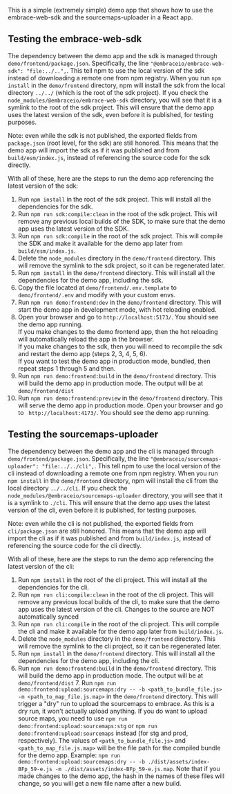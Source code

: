 This is a simple (extremely simple) demo app that shows how to use the embrace-web-sdk and the sourcemaps-uploader in a
React app.

## Testing the embrace-web-sdk

The dependency between the demo app and the sdk is managed through `demo/frontend/package.json`. Specifically, the line
`"@embraceio/embrace-web-sdk": "file:../..",`. This tell npm to use the local version of the sdk instead of downloading
a remote one from npm registry.
When you run `npm install` in the `demo/frontend` directory, npm will install the sdk from the local directory
`../../` (which is the root of the sdk project).
If you check the `node_modules/@embraceio/embrace-web-sdk` directory, you will see that it is a symlink to the root of
the sdk project.
This will ensure that the demo app uses the latest version of the sdk, even before it is published, for testing
purposes.

Note: even while the sdk is not published, the exported fields from `package.json` (root level, for the sdk) are still
honored.
This means that the demo app will import the sdk as if it was published and from `build/esm/index.js`, instead of
referencing the source code for the sdk directly.

With all of these, here are the steps to run the demo app referencing the latest version of the sdk:

1. Run `npm install` in the root of the sdk project. This will install all the dependencies for the sdk.
2. Run `npm run sdk:compile:clean` in the root of the sdk project. This will remove any previous local builds of the
   SDK, to make sure that the demo app uses the latest version of the SDK.
3. Run `npm run sdk:compile` in the root of the sdk project. This will compile the SDK and make it available for the
   demo app later from `build/esm/index.js`.
4. Delete the `node_modules` directory in the `demo/frontend` directory. This will remove the symlink to the sdk
   project, so it can be regenerated later.
5. Run `npm install` in the `demo/frontend` directory. This will install all the dependencies for the demo app,
   including the sdk.
6. Copy the file located at `demo/frontend/.env.template` to `demo/frontend/.env` and modify with your custom envs.
7. Run `npm run demo:frontend:dev` in the `demo/frontend` directory. This will start the demo app in development mode,
   with hot reloading enabled.
8. Open your browser and go to `http://localhost:5173/`. You should see the demo app running.  
If you make changes to the demo frontend app, then the hot reloading will automatically reload the app in the browser.  
If you make changes to the sdk, then you will need to recompile the sdk and restart the demo app (steps 2, 3, 4, 5, 6).  
If you want to test the demo app in production mode, bundled, then repeat steps 1 through 5 and then.
9. Run `npm run demo:frontend:build` in the `demo/frontend` directory. This will build the demo app in production mode.
   The output will be at `demo/frontend/dist`
10. Run `npm run demo:frontend:preview` in the `demo/frontend` directory. This will serve the demo app in production
   mode.
   Open your browser and go to ` http://localhost:4173/`. You should see the demo app running.

## Testing the sourcemaps-uploader

The dependency between the demo app and the cli is managed through `demo/frontend/package.json`. Specifically, the line
`"@embraceio/sourcemaps-uploader": "file:../../cli",`. This tell npm to use the local version of the cli instead of
downloading
a remote one from npm registry.
When you run `npm install` in the `demo/frontend` directory, npm will install the cli from the local directory
`../../cli`.
If you check the `node_modules/@embraceio/sourcemaps-uploader` directory, you will see that it is a symlink to `./cli`.
This will ensure that the demo app uses the latest version of the cli, even before it is published, for testing
purposes.

Note: even while the cli is not published, the exported fields from `cli/package.json` are still
honored.
This means that the demo app will import the cli as if it was published and from `build/index.js`, instead of
referencing the source code for the cli directly.

With all of these, here are the steps to run the demo app referencing the latest version of the cli:

1. Run `npm install` in the root of the cli project. This will install all the dependencies for the cli.
2. Run `npm run cli:compile:clean` in the root of the cli project. This will remove any previous local builds of the
   cli, to make sure that the demo app uses the latest version of the cli. Changes to the source are NOT automatically
   synced
3. Run `npm run cli:compile` in the root of the cli project. This will compile the cli and make it available for the
   demo app later from `build/index.js`.
4. Delete the `node_modules` directory in the `demo/frontend` directory. This will remove the symlink to the cli
   project, so it can be regenerated later.
5. Run `npm install` in the `demo/frontend` directory. This will install all the dependencies for the demo app,
   including the cli.
6. Run `npm run demo:frontend:build` in the `demo/frontend` directory. This will build the demo app in production mode.
   The output will be at `demo/frontend/dist`
    7. Run `npm run demo:frontend:upload:sourcemaps:dry -- -b <path_to_bundle_file.js> -m <path_to_map_file.js.map>` in
       the
       `demo/frontend` directory. This will trigger a "dry" run to
       upload the sourcemaps to embrace. As this is a dry run, it won't actually upload anything. If you do want to
       upload
       source maps, you need to use `npm run demo:frontend:upload:sourcemaps:stg` or
       `npm run demo:frontend:upload:sourcemaps` instead (for stg and prod, respectively).
       The values of `<path_to_bundle_file.js>` and `<path_to_map_file.js.map>` will be the file path for the compiled
       bundle for the demo app. Example:
       `npm run demo:frontend:upload:sourcemaps:dry -- -b ./dist/assets/index-BFp_59-e.js -m ./dist/assets/index-BFp_59-e.js.map`.
       Note that if you made changes to the demo app, the hash in the names of these files will change, so you will get
       a
       new file name after a new build.


